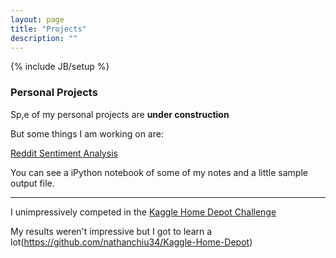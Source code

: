 ```yaml
---
layout: page
title: "Projects"
description: ""
---
```

{% include JB/setup %}


### Personal Projects

Sp,e of my personal projects are **under construction**

But some things I am working on are:

[Reddit Sentiment Analysis](http://github.com/nathanchiu34/Reddit-Sentiment)

You can see a iPython notebook of some of my notes and a little sample output file.	

***

I unimpressively competed in the [Kaggle Home Depot Challenge](https://www.kaggle.com/c/home-depot-product-search-relevance)

My results weren't impressive but I got to learn a lot(https://github.com/nathanchiu34/Kaggle-Home-Depot)
